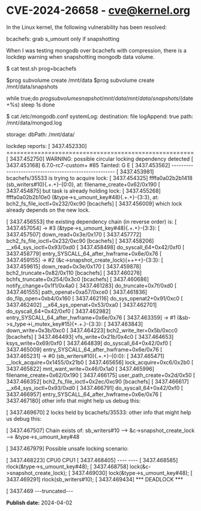 # CVE-2024-26658 - cve@kernel.org

In the Linux kernel, the following vulnerability has been resolved:

bcachefs: grab s_umount only if snapshotting

When I was testing mongodb over bcachefs with compression,
there is a lockdep warning when snapshotting mongodb data volume.

$ cat test.sh
prog=bcachefs

$prog subvolume create /mnt/data
$prog subvolume create /mnt/data/snapshots

while true;do
    $prog subvolume snapshot /mnt/data /mnt/data/snapshots/$(date +%s)
    sleep 1s
done

$ cat /etc/mongodb.conf
systemLog:
  destination: file
  logAppend: true
  path: /mnt/data/mongod.log

storage:
  dbPath: /mnt/data/

lockdep reports:
[ 3437.452330] ======================================================
[ 3437.452750] WARNING: possible circular locking dependency detected
[ 3437.453168] 6.7.0-rc7-custom+ #85 Tainted: G            E
[ 3437.453562] ------------------------------------------------------
[ 3437.453981] bcachefs/35533 is trying to acquire lock:
[ 3437.454325] ffffa0a02b2b1418 (sb_writers#10){.+.+}-{0:0}, at: filename_create+0x62/0x190
[ 3437.454875]
               but task is already holding lock:
[ 3437.455268] ffffa0a02b2b10e0 (&type->s_umount_key#48){.+.+}-{3:3}, at: bch2_fs_file_ioctl+0x232/0xc90 [bcachefs]
[ 3437.456009]
               which lock already depends on the new lock.

[ 3437.456553]
               the existing dependency chain (in reverse order) is:
[ 3437.457054]
               -> #3 (&type->s_umount_key#48){.+.+}-{3:3}:
[ 3437.457507]        down_read+0x3e/0x170
[ 3437.457772]        bch2_fs_file_ioctl+0x232/0xc90 [bcachefs]
[ 3437.458206]        __x64_sys_ioctl+0x93/0xd0
[ 3437.458498]        do_syscall_64+0x42/0xf0
[ 3437.458779]        entry_SYSCALL_64_after_hwframe+0x6e/0x76
[ 3437.459155]
               -> #2 (&c->snapshot_create_lock){++++}-{3:3}:
[ 3437.459615]        down_read+0x3e/0x170
[ 3437.459878]        bch2_truncate+0x82/0x110 [bcachefs]
[ 3437.460276]        bchfs_truncate+0x254/0x3c0 [bcachefs]
[ 3437.460686]        notify_change+0x1f1/0x4a0
[ 3437.461283]        do_truncate+0x7f/0xd0
[ 3437.461555]        path_openat+0xa57/0xce0
[ 3437.461836]        do_filp_open+0xb4/0x160
[ 3437.462116]        do_sys_openat2+0x91/0xc0
[ 3437.462402]        __x64_sys_openat+0x53/0xa0
[ 3437.462701]        do_syscall_64+0x42/0xf0
[ 3437.462982]        entry_SYSCALL_64_after_hwframe+0x6e/0x76
[ 3437.463359]
               -> #1 (&sb->s_type->i_mutex_key#15){+.+.}-{3:3}:
[ 3437.463843]        down_write+0x3b/0xc0
[ 3437.464223]        bch2_write_iter+0x5b/0xcc0 [bcachefs]
[ 3437.464493]        vfs_write+0x21b/0x4c0
[ 3437.464653]        ksys_write+0x69/0xf0
[ 3437.464839]        do_syscall_64+0x42/0xf0
[ 3437.465009]        entry_SYSCALL_64_after_hwframe+0x6e/0x76
[ 3437.465231]
               -> #0 (sb_writers#10){.+.+}-{0:0}:
[ 3437.465471]        __lock_acquire+0x1455/0x21b0
[ 3437.465656]        lock_acquire+0xc6/0x2b0
[ 3437.465822]        mnt_want_write+0x46/0x1a0
[ 3437.465996]        filename_create+0x62/0x190
[ 3437.466175]        user_path_create+0x2d/0x50
[ 3437.466352]        bch2_fs_file_ioctl+0x2ec/0xc90 [bcachefs]
[ 3437.466617]        __x64_sys_ioctl+0x93/0xd0
[ 3437.466791]        do_syscall_64+0x42/0xf0
[ 3437.466957]        entry_SYSCALL_64_after_hwframe+0x6e/0x76
[ 3437.467180]
               other info that might help us debug this:

[ 3437.469670] 2 locks held by bcachefs/35533:
               other info that might help us debug this:

[ 3437.467507] Chain exists of:
                 sb_writers#10 --> &c->snapshot_create_lock --> &type->s_umount_key#48

[ 3437.467979]  Possible unsafe locking scenario:

[ 3437.468223]        CPU0                    CPU1
[ 3437.468405]        ----                    ----
[ 3437.468585]   rlock(&type->s_umount_key#48);
[ 3437.468758]                                lock(&c->snapshot_create_lock);
[ 3437.469030]                                lock(&type->s_umount_key#48);
[ 3437.469291]   rlock(sb_writers#10);
[ 3437.469434]
                *** DEADLOCK ***

[ 3437.469
---truncated---

**Publish date:** 2024-04-02
